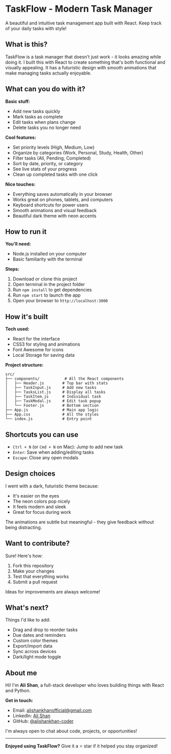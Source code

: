 # TaskFlow - Modern Task Manager

A beautiful and intuitive task management app built with React. Keep track of your daily tasks with style!

## What is this?

TaskFlow is a task manager that doesn't just work - it looks amazing while doing it. I built this with React to create something that's both functional and visually appealing. It has a futuristic design with smooth animations that make managing tasks actually enjoyable.

## What can you do with it?

**Basic stuff:**

- Add new tasks quickly
- Mark tasks as complete
- Edit tasks when plans change
- Delete tasks you no longer need

**Cool features:**

- Set priority levels (High, Medium, Low)
- Organize by categories (Work, Personal, Study, Health, Other)
- Filter tasks (All, Pending, Completed)
- Sort by date, priority, or category
- See live stats of your progress
- Clean up completed tasks with one click

**Nice touches:**

- Everything saves automatically in your browser
- Works great on phones, tablets, and computers
- Keyboard shortcuts for power users
- Smooth animations and visual feedback
- Beautiful dark theme with neon accents

## How to run it

**You'll need:**

- Node.js installed on your computer
- Basic familiarity with the terminal

**Steps:**

1. Download or clone this project
2. Open terminal in the project folder
3. Run `npm install` to get dependencies
4. Run `npm start` to launch the app
5. Open your browser to `http://localhost:3000`

## How it's built

**Tech used:**

- React for the interface
- CSS3 for styling and animations
- Font Awesome for icons
- Local Storage for saving data

**Project structure:**

```
src/
├── components/           # All the React components
│   ├── Header.js        # Top bar with stats
│   ├── TaskInput.js     # Add new tasks
│   ├── TasksList.js     # Display all tasks
│   ├── TaskItem.js      # Individual task
│   ├── TaskModal.js     # Edit task popup
│   └── Footer.js        # Bottom section
├── App.js               # Main app logic
├── App.css              # All the styles
└── index.js             # Entry point
```

## Shortcuts you can use

- `Ctrl + N` (or `Cmd + N` on Mac): Jump to add new task
- `Enter`: Save when adding/editing tasks
- `Escape`: Close any open modals

## Design choices

I went with a dark, futuristic theme because:

- It's easier on the eyes
- The neon colors pop nicely
- It feels modern and sleek
- Great for focus during work

The animations are subtle but meaningful - they give feedback without being distracting.

## Want to contribute?

Sure! Here's how:

1. Fork this repository
2. Make your changes
3. Test that everything works
4. Submit a pull request

Ideas for improvements are always welcome!

## What's next?

Things I'd like to add:

- Drag and drop to reorder tasks
- Due dates and reminders
- Custom color themes
- Export/import data
- Sync across devices
- Dark/light mode toggle

## About me

Hi! I'm **Ali Shan**, a full-stack developer who loves building things with React and Python.

**Get in touch:**

- Email: alishankhanofficial@gmail.com
- LinkedIn: [Ali Shan](https://www.linkedin.com/in/ali-shan-b7308027a)
- GitHub: [@alishankhan-coder](https://github.com/alishankhan-coder)

I'm always open to chat about code, projects, or opportunities!

---

**Enjoyed using TaskFlow?** Give it a ⭐ star if it helped you stay organized!
